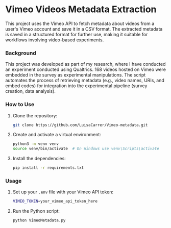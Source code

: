 # Vimeo Videos Metadata Extraction

This project uses the Vimeo API to fetch metadata about videos from a user's Vimeo account and save it in a CSV format.
The extracted metadata is saved in a structured format for further use, making it suitable for workflows involving video-based experiments.

### Background
This project was developed as part of my research, where I have conducted an experiment conducted using Qualtrics. 168 videos hosted on Vimeo were embedded in the survey as experimental manipulations. The script automates the process of retrieving metadata (e.g., video names, URIs, and embed codes) for integration into the experimental pipeline (survey creation, data analysis).

### How to Use

1. Clone the repository:
   ```bash
   git clone https://github.com/LuisaCarrer/Vimeo-metadata.git
   ```
2. Create and activate a virtual environment:
   ```bash
   python3 -m venv venv
   source venv/bin/activate  # On Windows use venv\Scripts\activate
   ```
3. Install the dependencies:
   ```bash
   pip install -r requirements.txt
   ```

### Usage
1. Set up your `.env` file with your Vimeo API token:
   ```bash
   VIMEO_TOKEN=your_vimeo_api_token_here
   ```
2. Run the Python script:
   ```bash
   python VimeoMetadata.py
   ```
